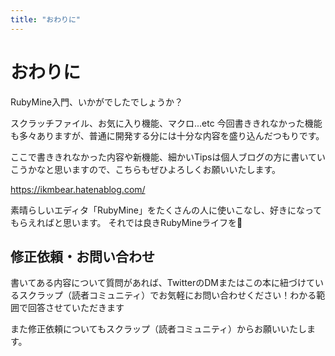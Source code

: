 ```yaml
---
title: "おわりに"
---
```


# おわりに

RubyMine入門、いかがでしたでしょうか？

スクラッチファイル、お気に入り機能、マクロ...etc 
今回書ききれなかった機能も多々ありますが、普通に開発する分には十分な内容を盛り込んだつもりです。

ここで書ききれなかった内容や新機能、細かいTipsは個人ブログの方に書いていこうかなと思いますので、こちらもぜひよろしくお願いいたします。

https://ikmbear.hatenablog.com/

素晴らしいエディタ「RubyMine」をたくさんの人に使いこなし、好きになってもらえればと思います。
それでは良きRubyMineライフを👋

## 修正依頼・お問い合わせ

書いてある内容について質問があれば、TwitterのDMまたはこの本に紐づけているスクラップ（読者コミュニティ）でお気軽にお問い合わせください！わかる範囲で回答させていただきます

また修正依頼についてもスクラップ（読者コミュニティ）からお願いいたします。
